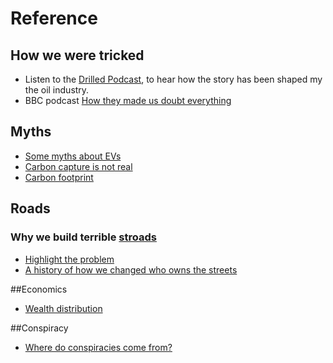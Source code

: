 # Reference

## How we were tricked

* Listen to the  [Drilled Podcast](https://www.drilled.media/drilled-podcast/), to hear how the story has been shaped my the oil industry.
* BBC podcast [How they made us doubt everything](https://www.bbc.co.uk/programmes/m000l7q1/episodes/downloads)

## Myths
* [Some myths about EVs](https://www.carbonbrief.org/factcheck-21-misleading-myths-about-electric-vehicles/?fbclid=IwAR2Cw7zyGAM5gVvIhoBWLka_6I_SP9V-OcVS5btiHfiUH85H0U5Iirm0Vpc)
* [Carbon capture is not real](https://www.youtube.com/watch?v=nJslrTT-Yhc)
* [Carbon footprint](https://www.youtube.com/watch?v=5sgRTbTm91Q)

## Roads
### Why we build terrible [stroads]( https://en.wikipedia.org/wiki/Stroad "A stroad is a mix between a road and a street: A road is for getting you places. A street is a destination, a place. A stroad is both, and nether. No one wants to be on a stroad.")

* [Highlight the problem](https://www.youtube.com/watch?v=8m4xzQ2_M0g)
* [A history of how we changed who owns the streets](https://www.youtube.com/watch?v=GKRaNyvMxjU)

##Economics
* [Wealth distribution](https://www.youtube.com/watch?v=QPKKQnijnsM)

##Conspiracy
* [Where do conspiracies come from?](https://www.youtube.com/watch?v=kFcf3GMiPis)
